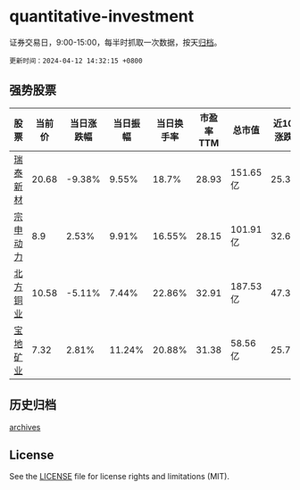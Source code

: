 # quantitative-investment

证券交易日，9:00-15:00，每半时抓取一次数据，按天[归档](archives)。

`更新时间：2024-04-12 14:32:15 +0800`

## 强势股票

|股票|当前价|当日涨跌幅|当日振幅|当日换手率|市盈率TTM|总市值|近10日涨跌幅|
|----|----|----|----|----|----|----|----|
|[瑞泰新材](https://xueqiu.com/S/SZ301238)|20.68|-9.38%|9.55%|18.7%|28.93|151.65亿|25.33%|
|[宗申动力](https://xueqiu.com/S/SZ001696)|8.9|2.53%|9.91%|16.55%|28.15|101.91亿|32.64%|
|[北方铜业](https://xueqiu.com/S/SZ000737)|10.58|-5.11%|7.44%|22.86%|32.91|187.53亿|47.35%|
|[宝地矿业](https://xueqiu.com/S/SH601121)|7.32|2.81%|11.24%|20.88%|31.38|58.56亿|25.77%|

## 历史归档

[archives](archives)

## License

See the [LICENSE](LICENSE) file for license rights and limitations (MIT).
